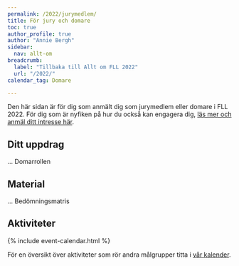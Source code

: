 ```yaml
---
permalink: /2022/jurymedlem/
title: För jury och domare
toc: true
author_profile: true
author: "Annie Bergh"
sidebar:
  nav: allt-om
breadcrumb:
  label: "Tillbaka till Allt om FLL 2022"
  url: "/2022/"
calendar_tag: Domare

---
```


Den här sidan är för dig som anmält dig som jurymedlem eller domare i FLL 2022. För dig som är nyfiken på hur du också kan engagera dig, [läs mer och anmäl ditt intresse här](/intresse/).

## Ditt uppdrag

...
Domarrollen

## Material

...
Bedömningsmatris

## Aktiviteter

{% include event-calendar.html %}

För en översikt över aktiviteter som rör andra målgrupper titta i [vår kalender](/kalender/).

